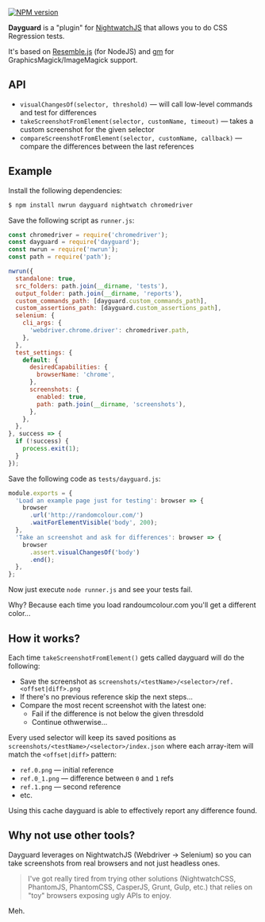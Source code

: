 [![NPM version](https://badge.fury.io/js/dayguard.png)](http://badge.fury.io/js/dayguard)

**Dayguard** is a "plugin" for [NightwatchJS](http://nightwatchjs.org/) that allows you to do CSS Regression tests.

It's based on [Resemble.js](https://www.npmjs.com/package/node-resemble-js) (for NodeJS) and [gm](https://www.npmjs.com/package/gm) for GraphicsMagick/ImageMagick support.

## API

- `visualChangesOf(selector, threshold)` &mdash; will call low-level commands and test for differences
- `takeScreenshotFromElement(selector, customName, timeout)` &mdash; takes a custom screenshot for the given selector
- `compareScreenshotFromElement(selector, customName, callback)` &mdash; compare the differences between the last references

## Example

Install the following dependencies:

```bash
$ npm install nwrun dayguard nightwatch chromedriver
```

Save the following script as `runner.js`:

```javascript
const chromedriver = require('chromedriver');
const dayguard = require('dayguard');
const nwrun = require('nwrun');
const path = require('path');

nwrun({
  standalone: true,
  src_folders: path.join(__dirname, 'tests'),
  output_folder: path.join(__dirname, 'reports'),
  custom_commands_path: [dayguard.custom_commands_path],
  custom_assertions_path: [dayguard.custom_assertions_path],
  selenium: {
    cli_args: {
      'webdriver.chrome.driver': chromedriver.path,
    },
  },
  test_settings: {
    default: {
      desiredCapabilities: {
        browserName: 'chrome',
      },
      screenshots: {
        enabled: true,
        path: path.join(__dirname, 'screenshots'),
      },
    },
  },
}, success => {
  if (!success) {
    process.exit(1);
  }
});
```

Save the following code as `tests/dayguard.js`:

```javascript
module.exports = {
  'Load an example page just for testing': browser => {
    browser
      .url('http://randomcolour.com/')
      .waitForElementVisible('body', 200);
  },
  'Take an screenshot and ask for differences': browser => {
    browser
      .assert.visualChangesOf('body')
      .end();
  },
};
```

Now just execute `node runner.js` and see your tests fail.

Why? Because each time you load randoumcolour.com you'll get a different color...

## How it works?

Each time `takeScreenshotFromElement()` gets called dayguard will do the following:

- Save the screenshot as `screenshots/<testName>/<selector>/ref.<offset|diff>.png`
- If there's no previous reference skip the next steps...
- Compare the most recent screenshot with the latest one:
  - Fail if the difference is not below the given thresdold
  - Continue othwerwise...

Every used selector will keep its saved positions as `screenshots/<testName>/<selector>/index.json` where each array-item will match the `<offset|diff>` pattern:

- `ref.0.png` &mdash; initial reference
- `ref.0_1.png` &mdash; difference between `0` and `1` refs
- `ref.1.png` &mdash; second reference
- etc.

Using this cache dayguard is able to effectively report any difference found.

## Why not use other tools?

Dayguard leverages on NightwatchJS (Webdriver &rarr; Selenium) so you can take screenshots from real browsers and not just headless ones.

> I've got really tired from trying other solutions (NightwatchCSS, PhantomJS, PhantomCSS, CasperJS, Grunt, Gulp, etc.) that relies on "toy" browsers exposing ugly APIs to enjoy.

Meh.

